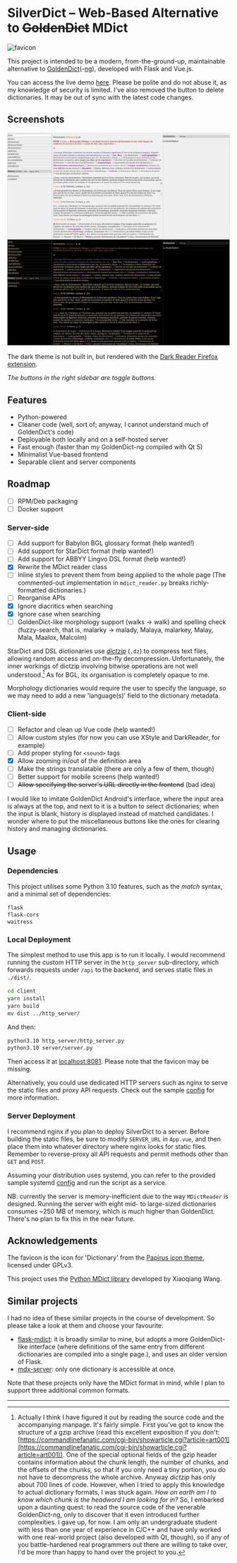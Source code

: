 # SilverDict – Web-Based Alternative to ~~GoldenDict~~ MDict

![favicon](/client/public/favicon.ico)

This project is intended to be a modern, from-the-ground-up, maintainable alternative to [GoldenDict](https://github.com/goldendict/goldendict)(-[ng](https://github.com/xiaoyifang/goldendict-ng)), developed with Flask and Vue.js.

You can access the live demo [here](https://www.eplscz1rvblma3qpwsxvrpo930wah.xyz). Please be polite and do not abuse it, as my knowledge of security is limited. I've also removed the button to delete dictionaries. It may be out of sync with the latest code changes.

## Screenshots

![Light (default)](/screenshots/light.png)
![Dark](/screenshots/dark.png)

The dark theme is not built in, but rendered with the [Dark Reader Firefox extension](https://addons.mozilla.org/en-GB/firefox/addon/darkreader/).

_The buttons in the right sidebar are toggle buttons._

## Features

- Python-powered
- Cleaner code (well, sort of; anyway, I cannot understand much of GoldenDict's code)
- Deployable both locally and on a self-hosted server
- Fast enough (faster than my GoldenDict-ng compiled with Qt 5)
- Minimalist Vue-based frontend
- Separable client and server components

## Roadmap

- [ ] RPM/Deb packaging
- [ ] Docker support

### Server-side

- [ ] Add support for Babylon BGL glossary format (help wanted!)
- [ ] Add support for StarDict format (help wanted!)
- [ ] Add support for ABBYY Lingvo DSL format (help wanted!)
- [X] Rewrite the MDict reader class
- [ ] Inline styles to prevent them from being applied to the whole page (The commented-out implementation in `mdict_reader.py` breaks richly-formatted dictionaries.)
- [ ] Reorganise APIs
- [X] Ignore diacritics when searching
- [X] Ignore case when searching
- [ ] GoldenDict-like morphology support (walks -> walk) and spelling check (fuzzy-search, that is, malarky -> malady, Malaya, malarkey, Malay, Mala, Maalox, Malcolm)

StarDict and DSL dictionaries use [*dictzip*](https://github.com/cheusov/dictd) (`.dz`) to compress text files, allowing random access and on-the-fly decompression. Unfortunately, the inner workings of dictzip involving bitwise operations are not well understood.[^1] As for BGL, its organisation is completely opaque to me.

Morphology dictionaries would require the user to specify the language, so we may need to add a new 'language(s)' field to the dictionary metadata.

### Client-side

- [ ] Refactor and clean up Vue code (help wanted!)
- [ ] Allow custom styles (for now you can use XStyle and DarkReader, for example)
- [ ] Add proper styling for `<sound>` tags
- [X] Allow zooming in/out of the definition area
- [ ] Make the strings translatable (there are only a few of them, though)
- [ ] Better support for mobile screens (help wanted!)
- [ ] ~~Allow specifying the server's URL directly in the frontend~~ (bad idea)

I would like to imitate GoldenDict Android's interface, where the input area is always at the top, and next to it is a button to select dictionaries; when the input is blank, history is displayed instead of matched candidates. I wonder where to put the miscellaneous buttons like the ones for clearing history and managing dictionaries.

## Usage

### Dependencies

This project utilises some Python 3.10 features, such as the _match_ syntax, and a minimal set of dependencies:
```
flask
flask-cors
waitress
```

### Local Deployment

The simplest method to use this app is to run it locally. I would recommend running the custom HTTP server in the `http_server` sub-directory, which forwards requests under `/api` to the backend, and serves static files in `./dist/`.

```bash
cd client
yarn install
yarn build
mv dist ../http_server/
```
And then:
```bash
python3.10 http_server/http_server.py
python3.10 server/server.py
```

Then access it at [localhost:8081](http://localhost:8081). Please note that the favicon may be missing.

Alternatively, you could use dedicated HTTP servers such as nginx to serve the static files and proxy API requests. Check out the sample [config](/nginx.conf) for more information.


### Server Deployment

I recommend nginx if you plan to deploy SilverDict to a server. Before building the static files, be sure to modify `SERVER_URL` in `App.vue`, and then place them into whatever directory where nginx looks for static files. Remember to reverse-proxy all API requests and permit methods other than `GET` and `POST`.

Assuming your distribution uses systemd, you can refer to the provided sample systemd [config](/silverdict.service) and run the script as a service.

NB: currently the server is memory-inefficient due to the way `MDictReader` is designed. Running the server with eight mid- to large-sized dictionaries consumes ~250 MB of memory, which is much higher than GoldenDict. There's no plan to fix this in the near future.

## Acknowledgements

The favicon is the icon for 'Dictionary' from the [Papirus icon theme](https://github.com/PapirusDevelopmentTeam/papirus-icon-theme), licensed under GPLv3.

This project uses the [Python MDict library](https://bitbucket.org/xwang/mdict-analysis/src/master/) developed by Xiaoqiang Wang.

## Similar projects

I had no idea of these similar projects in the course of development. So please take a look at them and choose your favourite:

- [flask-mdict](https://github.com/liuyug/flask-mdict): it is broadly similar to mine, but adopts a more GoldenDict-like interface (where definitions of the same entry from different dictionaries are compiled into a single page.), and uses an older version of Flask.
- [mdx-server](https://github.com/ninja33/mdx-server): only one dictionary is accessible at once.

Note that these projects only have the MDict format in mind, while I plan to support three additional common formats.

---

[^1]: Actually I think I have figured it out by reading the source code and the accompanying manpage. It's fairly simple. First you've got to know the structure of a gzip archive (read this excellent exposition if you don't: [https://commandlinefanatic.com/cgi-bin/showarticle.cgi?article=art001](https://commandlinefanatic.com/cgi-bin/showarticle.cgi?article=art001)). One of the special optional fields of the gzip header contains information about the chunk length, the number of chunks, and the offsets of the chunks, so that if you only need a tiny portion, you do not have to decompress the whole archive. Anyway _dictzip_ has only about 700 lines of code. However, when I tried to apply this knowledge to actual dictionary formats, I was stuck again. _How on earth am I to know which chunk is the headword I am looking for in?_ So, I embarked upon a daunting quest: to read the source code of the venerable GoldenDict-ng, only to discover that it even introduced further complexities. I gave up, for now. I am only an undergraduate student with less than one year of experience in C/C++ and have only worked with one real-world project (also developed with Qt, though), so if any of you battle-hardened real programmers out there are willing to take over, I'd be more than happy to hand over the project to you.
